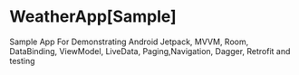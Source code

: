 # WeatherApp[Sample]
Sample App For Demonstrating Android Jetpack, MVVM, Room, DataBinding, ViewModel, LiveData, Paging,Navigation, Dagger, Retrofit and testing
